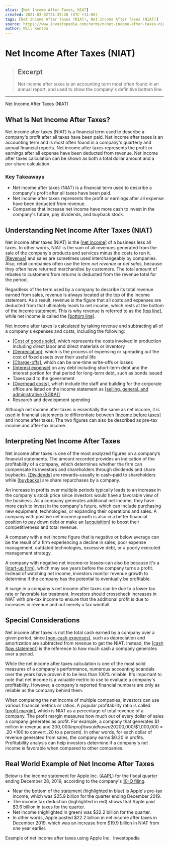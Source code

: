 ```yaml
---
alias: [Net Income After Taxes, NIAT]
created: 2021-03-02T21:39:26 (UTC +11:00)
tags: [Net Income After Taxes (NIAT), Net Income After Taxes (NIAT)]
source: https://www.investopedia.com/terms/n/net-income-after-taxes-niat.asp
author: Will Kenton
---
```


# Net Income After Taxes (NIAT)

> ## Excerpt
> Net income after taxes is an accounting term most often found in an annual report, and used to show the company's definitive bottom line.

---

Net Income After Taxes (NIAT)
## What Is Net Income After Taxes?

Net income after taxes (NIAT) is a financial term used to describe a company's profit after all taxes have been paid. Net income after taxes is an accounting term and is most often found in a company's quarterly and annual financial reports. Net income after taxes represents the profit or earnings after all expense have been deducted from revenue. Net income after taxes calculation can be shown as both a total dollar amount and a per-share calculation.

### Key Takeaways

-   Net income after taxes (NIAT) is a financial term used to describe a company's profit after all taxes have been paid.
-   Net income after taxes represents the profit or earnings after all expense have been deducted from revenue.
-   Companies that increase net income have more cash to invest in the company's future, pay dividends, and buyback stock.

## Understanding Net Income After Taxes (NIAT)

Net income after taxes (NIAT) is the [[net income]](https://www.investopedia.com/terms/n/netincome.asp) of a business less all taxes. In other words, NIAT is the sum of all revenues generated from the sale of the company's products and services minus the costs to run it. [[Revenue]](https://www.investopedia.com/terms/r/revenue.asp) and sales are sometimes used interchangeably by companies. Also, retail companies often use the term _net revenue_ or _net sales,_ because they often have returned merchandise by customers. The total amount of rebates to customers from returns is deducted from the revenue total for the period.

Regardless of the term used by a company to describe its total revenue earned from sales, revenue is always located at the top of the income statement. As a result, revenue is the figure that all costs and expenses are deducted from that ultimately leads to net income, which rests at the bottom of the income statement. This is why revenue is referred to as the [[top line]](https://www.investopedia.com/terms/t/topline.asp), while net income is called the [[bottom line]](https://www.investopedia.com/terms/b/bottomline.asp).

Net income after taxes is calculated by taking revenue and subtracting all of a company's expenses and costs, including the following:

-   [[Cost of goods sold]](https://www.investopedia.com/terms/c/cogs.asp), which represents the costs involved in production including direct labor and direct materials or inventory
-   [[Depreciation]](https://www.investopedia.com/terms/d/depreciation.asp), which is the process of expensing or spreading out the cost of fixed assets over their useful life
-   [[Charge-offs]](https://www.investopedia.com/terms/c/chargeoff.asp), which can be one-time write-offs or losses
-   [[Interest expense]](https://www.investopedia.com/terms/i/interestexpense.asp) on any debt including short-term debt and the interest portion for that period for long-term debt, such as bonds issued
-   Taxes paid to the government
-   [[Overhead costs]](https://www.investopedia.com/terms/o/overhead.asp), which include the staff and building for the corporate office are listed on the income statement as [[selling, general, and administrative (SG&A)]](https://www.investopedia.com/terms/s/sga.asp)
-   Research and development spending

Although net income after taxes is essentially the same as net income, it is used in financial statements to differentiate between [[income before taxes]](https://www.investopedia.com/terms/e/ebt.asp) and income after taxes. The two figures can also be described as pre-tax income and after-tax income.

## Interpreting Net Income After Taxes

Net income after taxes is one of the most analyzed figures on a company’s financial statements. The amount recorded provides an indication of the profitability of a company, which determines whether the firm can compensate its investors and shareholders through dividends and share buybacks. [[Dividends]](https://www.investopedia.com/terms/d/dividend.asp) are rewards–usually in cash–paid to shareholders while [[buybacks]](https://www.investopedia.com/terms/b/buyback.asp) are share repurchases by a company.

An increase in profits over multiple periods typically leads to an increase in the company's stock price since investors would have a favorable view of the business. As a company generates additional net income, they have more cash to invest in the company's future, which can include purchasing new equipment, technologies, or expanding their operations and sales. A company with positive net income growth is also in a better financial position to pay down debt or make an [[acquisition]](https://www.investopedia.com/terms/a/acquisition.asp) to boost their competitiveness and total revenue.

A company with a net income figure that is negative or below average can be the result of a firm experiencing a decline in sales, poor expense management, outdated technologies, excessive debt, or a poorly executed management strategy.

A company with negative net income–or losses–can also be because it's a [[start-up firm]](https://www.investopedia.com/terms/s/startup.asp), which may see years before the company turns a profit. Instead of watching net income, investors monitor revenue growth to determine if the company has the potential to eventually be profitable.

A surge in a company's net income after taxes can be due to a lower tax rate or favorable tax treatment. Investors should crosscheck increases in NIAT with pre-tax income to ensure that the additional profit is due to increases in revenue and not merely a tax windfall.

## Special Considerations

Net income after taxes is not the total cash earned by a company over a given period, since [[non-cash expenses]](https://www.investopedia.com/terms/n/noncashcharge.asp), such as depreciation and amortization are subtracted from revenue to get the NIAT. Instead, the [[cash flow statement]](https://www.investopedia.com/terms/c/cashflowstatement.asp) is the reference to how much cash a company generates over a period.

While the net income after taxes calculation is one of the most solid measures of a company's performance, numerous accounting scandals over the years have proven it to be less than 100% reliable. It's important to note that net income is a valuable metric to use to evaluate a company's profitability. However, a company's reported financial numbers are only as reliable as the company behind them.

When comparing the net income of multiple companies, investors can use various financial metrics or ratios. A popular profitability ratio is called [[profit margin]](https://www.investopedia.com/terms/p/profitmargin.asp), which is NIAT as a percentage of total revenue of a company. The profit margin measures how much out of every dollar of sales a company generates as profit. For example, a company that generates $1 million in revenue and $200,000 in profit would have a 20% profit margin ($200,000/$1,000,000 = .20 \*100 to convert .20 to a percent). In other words, for each dollar of revenue generated from sales, the company earns $0.20 in profits. Profitability analysis can help investors determine if a company's net income is favorable when compared to other companies.

## Real World Example of Net Income After Taxes

Below is the income statement for Apple Inc. ([AAPL](https://www.investopedia.com/markets/quote?tvwidgetsymbol=aapl)) for the fiscal quarter ending December 28, 2019, according to the company's [10-Q filing](https://investor.apple.com/investor-relations/default.aspx).

-   Near the bottom of the statement (highlighted in blue) is Apple's pre-tax income, which was $25.9 billion for the quarter ending December 2019.
-   The income tax deduction (highlighted in red) shows that Apple paid $3.6 billion in taxes for the quarter.
-   Net income (highlighted in green) was $22.2 billion for the quarter.
-   In other words, Apple posted $22.2 billion in net income after taxes in December 2019, which was an increase from $19.9 billion in NIAT from one year earlier.

Example of net income after taxes using Apple Inc.  Investopedia
